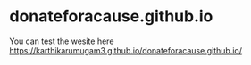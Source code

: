 # donateforacause.github.io

You can test the wesite here
https://karthikarumugam3.github.io/donateforacause.github.io/
